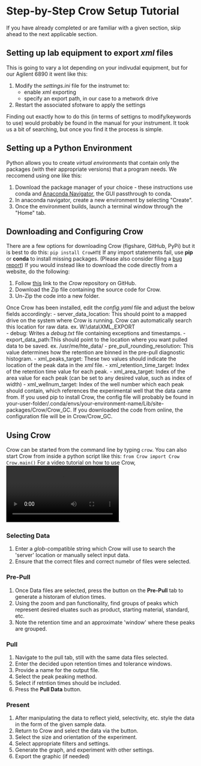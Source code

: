 # Step-by-Step Crow Setup Tutorial

If you have already completed or are familiar with a given section, skip ahead to the next applicable section.


## Setting up lab equipment to export *xml* files
This is going to vary a lot depending on your indivudal equipment, but for our Agilent 6890 it went like this:
1. Modify the *settings.ini* file for the instrumet to:
	- enable *xml* exporting
	- specify an export path, in our case to a metwork drive
2. Restart the associated sfotware to apply the settings

Finding out exactly how to do this (in terms of settigns to modify/keywords to use) would probably
be found in the manual for your instrument. It took us a bit of searching, but once you find it
the process is simple.


## Setting up a Python Environment
Python allows you to create *virtual environments* that contain only the packages (with their appropriate versions) that a program needs. We reccomend using one like this:
1. Download the package manager of your choice - these instructions use conda and [Anaconda Navigator](https://docs.anaconda.com/anaconda/navigator/), the GUI passthrough to conda.
2. In anaconda navigator, create a new environment by selecting "Create".
3. Once the environment builds, launch a terminal window through the "Home" tab.


## Downloading and Configuring Crow
There are a few options for downloading Crow (figshare, GitHub, PyPi) but it is best to do this:
`pip install CrowHTE`
If any import statements fail, use **pip** or **conda** to install missing packages. (Please also consider filing a [bug report](https://github.com/JacksonBurns/Crow/issues))
If you would instead like to download the code directly from a website, do the following:
1. Follow [this](https://github.com/JacksonBurns/Crow/releases) link to the *Crow* repository on GitHub.
2. Download the Zip file containing the source code for Crow.
3. Un-Zip the code into a new folder.

Once Crow has been installed, edit the *config.yaml* file and adjust the below fields accordingly:
	- server_data_location: This should point to a mapped drive on the system where Crow is running. Crow can automatically search this location for raw data. ex. W:\data\XML_EXPORT\
    - debug: Writes a *debug.txt* file containing exceptions and timestamps.
    - export_data_path:This should point to the location where you want pulled data to be saved. ex. /usr/me/hte_data/
    - pre_pull_rounding_resolution: This value determines how the retention are binned in the pre-pull diagnostic histogram.
    - xml_peaks_target: These two values should indicate the location of the peak data in the *xml* file.
    - xml_retention_time_target: Index of the retention time value for each peak.
    - xml_area_target: Index of the area value for each peak (can be set to any desired value, such as index of width)
    - xml_wellnum_target: Index of the well number which each peak should contain, which references the experimental well that the data came from.
If you used pip to install Crow, the config file will probably be found in your-user-folder/.conda/envs/your-environment-name/Lib/site-packages/Crow/Crow_GC. If you downloaded the code from online, the configuration file will be in Crow/Crow_GC.


## Using Crow
Crow can be started from the command line by typing `crow`. You can also start Crow from inside a python script like this:
`
from Crow import Crow
Crow.main()
`
For a video tutorial on how to use Crow, ![Crow SOP](Crow-SOP.mp4).

### Selecting Data
1. Enter a *glob*-compatible string which Crow will use to search the 'server' location or manually select input data.
2. Ensure that the correct files and correct numebr of files were selected.
### Pre-Pull
1. Once Data files are selected, press the button on the **Pre-Pull** tab to generate a historam of elution times.
2. Using the zoom and pan functionality, find groups of peaks which represent desired eluates such as product, starting material, standard, etc.
3. Note the retention time and an approximate 'window' where these peaks are grouped.
### Pull
1. Navigate to the pull tab, still with the same data files selected.
2. Enter the decided upon retention times and tolerance windows.
3. Provide a name for the output file.
4. Select the peak peaking method.
5. Select if retntion times should be included.
6. Press the **Pull Data** button.
### Present
1. After manipulating the data to reflect yield, selectivity, etc. style the data in the form of the given sample data.
2. Return to Crow and select the data via the button.
3. Select the size and orientation of the experiment.
4. Select appropriate filters and settings.
5. Generate the graph, and experiment with other settings.
6. Export the graphic (if needed)